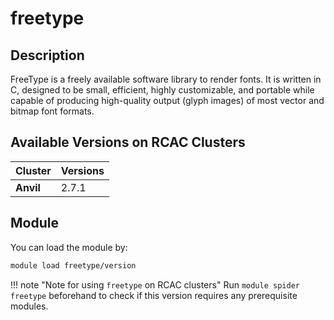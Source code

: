 # freetype

## Description
FreeType is a freely available software library to render fonts. It is written in C, designed to be small, efficient, highly customizable, and portable while capable of producing high-quality output (glyph images) of most vector and bitmap font formats.

## Available Versions on RCAC Clusters
|Cluster|Versions|
|---|---|
|**Anvil**|2.7.1|

## Module
You can load the module by:

```bash
module load freetype/version
```

!!! note "Note for using `freetype` on RCAC clusters"
    Run `module spider freetype` beforehand to check if this version requires any prerequisite modules.
